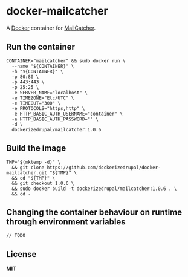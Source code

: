 # docker-mailcatcher

A [Docker](https://docker.com/) container for [MailCatcher](http://mailcatcher.me/).

## Run the container

    CONTAINER="mailcatcher" && sudo docker run \
      --name "${CONTAINER}" \
      -h "${CONTAINER}" \
      -p 80:80 \
      -p 443:443 \
      -p 25:25 \
      -e SERVER_NAME="localhost" \
      -e TIMEZONE="Etc/UTC" \
      -e TIMEOUT="300" \
      -e PROTOCOLS="https,http" \
      -e HTTP_BASIC_AUTH_USERNAME="container" \
      -e HTTP_BASIC_AUTH_PASSWORD="" \
      -d \
      dockerizedrupal/mailcatcher:1.0.6

## Build the image

    TMP="$(mktemp -d)" \
      && git clone https://github.com/dockerizedrupal/docker-mailcatcher.git "${TMP}" \
      && cd "${TMP}" \
      && git checkout 1.0.6 \
      && sudo docker build -t dockerizedrupal/mailcatcher:1.0.6 . \
      && cd -

## Changing the container behaviour on runtime through environment variables

    // TODO

## License

**MIT**
